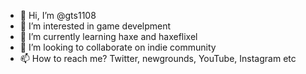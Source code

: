 - 👋 Hi, I’m @gts1108
- 👀 I’m interested in game develpment
- 🌱 I’m currently learning haxe and haxeflixel
- 💞️ I’m looking to collaborate on indie community
- 📫 How to reach me? Twitter, newgrounds, YouTube, Instagram etc


<!---
gts1108/gts1108 is a ✨ special ✨ repository because its `README.md` (this file) appears on your GitHub profile.
You can click the Preview link to take a look at your changes.
--->
